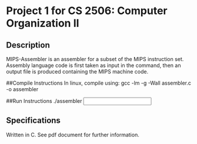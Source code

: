 # Project 1 for CS 2506: Computer Organization II

## Description 
MIPS-Assembler is an assembler for a subset of the MIPS instruction set. Assembly language code is first taken as input in the command, then an output file is produced containing the MIPS machine code.

##Compile Instructions
In linux, compile using: gcc -lm -g -Wall assembler.c -o assembler

##Run Instructions
./assembler <input file> <output file>

## Specifications
Written in C. See pdf document for further information. 
